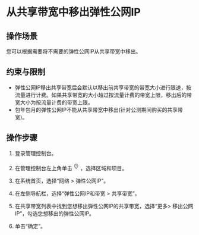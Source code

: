 # 从共享带宽中移出弹性公网IP<a name="vpc010007"></a>

## 操作场景<a name="section15598193716333"></a>

您可以根据需要将不需要的弹性公网IP从共享带宽中移出。

## 约束与限制<a name="section241993617185"></a>

-   弹性公网IP移出共享带宽后会默认以移出前共享带宽的带宽大小进行限速，按流量进行计费。如果共享带宽的大小超过按流量计费的带宽上限，移出后的带宽大小为按流量计费的带宽上限。
-   包年包月的弹性公网IP不能从共享带宽中移出\(针对公测期间购买的共享带宽\)。

## 操作步骤<a name="section67201052194510"></a>

1.  登录管理控制台。

1.  在管理控制台左上角单击![](figures/icon-region.png)，选择区域和项目。
2.  在系统首页，选择“网络 \> 弹性公网IP”。
3.  在左侧导航栏，选择“弹性公网IP和带宽 \> 共享带宽”。
4.  在共享带宽列表中找到您想移出弹性公网IP的共享带宽，选择“更多\> 移出公网IP”，勾选您想移出的弹性公网IP。
5.  单击“确定”。

